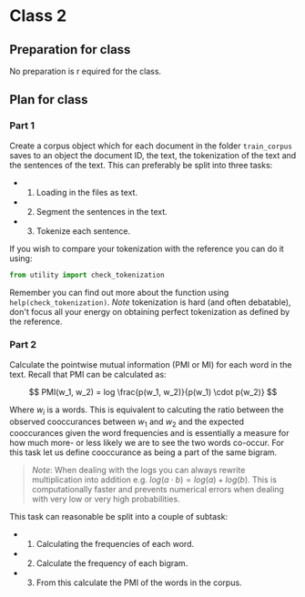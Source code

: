 # Class 2

## Preparation for class
 
No preparation is r equired for the class.   
  
## Plan for class
 
### Part 1 
Create a corpus object which for each document in the folder `train_corpus` saves to an object the document ID, the text, the tokenization of the text and the sentences of the text. This can preferably be split into three tasks:
- 1) Loading in the files as text.
- 2) Segment the sentences in the text.
- 3) Tokenize each sentence.

If you wish to compare your tokenization with the reference you can do it using:

```python
from utility import check_tokenization
```

Remember you can find out more about the function using `help(check_tokenization)`. *Note* tokenization is hard (and often debatable), don't focus all your energy on obtaining perfect tokenization as defined by the reference.

### Part 2
Calculate the pointwise mutual information (PMI or MI) for each word in the text. Recall that PMI can  be calculated as:

$$
PMI(w_1, w_2) = log \frac{p(w_1, w_2)}{p(w_1) \cdot p(w_2)}
$$

Where $w_i$ is a words. This is equivalent to calcuting the ratio between the observed cooccurances between $w_1$ and $w_2$ and the expected cooccurances given the word frequencies and is essentially a measure for how much more- or less likely we are to see the two words co-occur. For this task let us define cooccurance as being a part of the same bigram.

> *Note*: When dealing with the logs you can always rewrite multiplication into addition e.g. $log(a \cdot b) = log(a) + log(b)$. This is computationally faster and prevents numerical errors when dealing with very low or very high probabilities.

This task can reasonable be split into a couple of subtask:
  - 1) Calculating the frequencies of each word.
  - 2) Calculate the frequency of each bigram.
  - 3) From this calculate the PMI of the words in the corpus.
  
